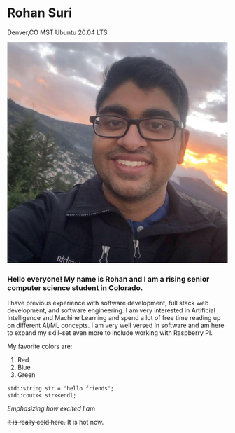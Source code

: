 # Rohan Suri #
Denver,CO MST 
Ubuntu 20.04 LTS

![Profile Picture](https://github.com/rohansuri17/rohansuri17-OLE.github.io/blob/master/49506437_2602189069821948_6174767657032613888_n.jpg)

### Hello everyone! My name is Rohan and I am a rising senior computer science student in Colorado. ###
I have previous experience with software development, full stack web development, and software engineering.
I am very interested in Artificial Intelligence and Machine Learning and spend a lot of free time reading up 
on different AI/ML concepts. I am very well versed in software and am here to expand 
my skill-set even more to include working with Raspberry PI. 

My favorite colors are:
1. Red
2. Blue
3. Green

```
std::string str = "hello friends";
std::cout<< str<<endl;
```

*Emphasizing how excited I am*

~~It is really cold here.~~ It is hot now.
